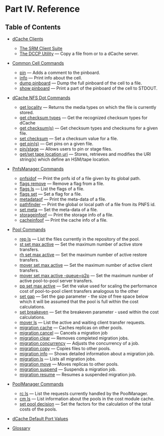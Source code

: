 Part IV. Reference
==================

## Table of Contents

- [dCache Clients](rf-clients.md)
    - [The SRM Client Suite](rf-clients.md#the-srm-client-suite)
    - [The DCCP Utility](rf-clients.md#the-dccp-utility) — Copy a file from or to a dCache server.

- [Common Cell Commands](rf-cc-common.md)
    - [pin](rf-cc-common.md#pin) — Adds a comment to the pinboard.
    - [info](rf-cc-common.md#info) — Print info about the cell.
    - [dump pinboard](rf-cc-common.md#dump-pinboard) — Dump the full pinboard of the cell to a file.
    - [show pinboard](rf-cc-common.md#show-pinboard) — Print a part of the pinboard of the cell to STDOUT.

- [dCache NFS Dot Commands](rf-dot-commands.md)
    - [get locality](rf-dot-commands.md#get-locality) — Returns the media types on which the file is currently stored.
    - [get checksum types](rf-dot-commands.md#get-checksum-types) — Get the recognized checksum types for dCache
    - [get checksum(s)](rf-dot-commands.md#get-checksums) — Get checksum types and checksums for a given file.
    - [set checksum](rf-dot-commands.md#set-checksum) — Set a checksum value for a file.
    - [get pin(s)](rf-dot-commands.md#get-pins) — Get pins on a given file.
    - [pin/stage](rf-dot-commands.md#pinstage) — Allows users to pin or stage files.
    - [get/set tape location uri](rf-dot-commands.md#getset-tape-location-uri) — Stores, retrieves and modifies the URI string(s) which define an HSM/tape location.

- [PnfsManager Commands](rf-cc-pnfsm.md)
    - [pnfsidof](rf-cc-pnfsm.md#pnfsidof)  — Print the pnfs id of a file given by its global path.
    - [flags remove](rf-cc-pnfsm.md#flags-remove)  — Remove a flag from a file.
    - [flags ls](rf-cc-pnfsm.md#flags-ls)  — List the flags of a file.
    - [flags set](rf-cc-pnfsm.md#flags-set) — Set a flag for a file.
    - [metadataof](rf-cc-pnfsm.md#metadataof)  — Print the meta-data of a file.
    - [pathfinder](rf-cc-pnfsm.md#pathfinder)  — Print the global or local path of a file from its PNFS id.
    - [set meta](rf-cc-pnfsm.md#set-meta)  — Set the meta-data of a file.
    - [storageinfoof](rf-cc-pnfsm.md#storageinfoof)  — Print the storage info of a file.
    - [cacheinfoof](rf-cc-pnfsm.md#cacheinfoof)  — Print the cache info of a file.

- [Pool Commands](rf-cc-pool.md)
    - [rep ls](rf-cc-pool.md#rep-ls) — List the files currently in the repository of the pool.
    - [st set max active](rf-cc-pool.md#st-set-max-active) — Set the maximum number of active store transfers.
    - [rh set max active](rf-cc-pool.md#rh-set-max-active) — Set the maximum number of active restore transfers.
    - [mover set max active](rf-cc-pool.md#mover-set-max-active) — Set the maximum number of active client transfers.
    - [mover set max active -queue=p2p](rf-cc-pool.md#mover-set-max-active--queuep2p) — Set the maximum number of active pool-to-pool server transfers.
    - [pp set max active](rf-cc-pool.md#pp-set-max-active) — Set the value used for scaling the performance cost of pool-to-pool client transfers analogous to the other
    - [set gap](rf-cc-pool.md#set-gap)    — Set the gap parameter - the size of free space below which it will be assumed that the pool is full within the cost calculations.
    - [set breakeven](rf-cc-pool.md#set-breakeven)   — Set the breakeven parameter - used within the cost calculations.
    - [mover ls](rf-cc-pool.md#mover-ls)    — List the active and waiting client transfer requests.
    - [migration cache](rf-cc-pool.md#migration-cache)    — Caches replicas on other pools.
    - [migration cancel](rf-cc-pool.md#migration-cancel)    — Cancels a migration job
    - [migration clear](rf-cc-pool.md#migration-clear)    — Removes completed migration jobs.
    - [migration concurrency](rf-cc-pool.md#migration-concurrency)   — Adjusts the concurrency of a job.
    - [migration copy](rf-cc-pool.md#migration-copy)    — Copies files to other pools.
    - [migration info](rf-cc-pool.md#migration-info)   — Shows detailed information about a migration job.
    - [migration ls](rf-cc-pool.md#migration-ls)   — Lists all migration jobs.
    - [migration move](rf-cc-pool.md#migration-move)   — Moves replicas to other pools.
    - [migration suspend](rf-cc-pool.md#migration-suspend)   — Suspends a migration job.
    - [migration resume](rf-cc-pool.md#migration-resume)   — Resumes a suspended migration job.

- [PoolManager Commands](rf-cc-pm.md)
    - [rc ls](rf-cc-pm.md#rc-ls) — List the requests currently handled by the PoolManager.
    - [cm ls](rf-cc-pm.md#cm-ls) — List information about the pools in the cost module cache.
    - [set pool decision](rf-cc-pm.md#set-pool-decision) — Set the factors for the calculation of the total costs of the pools.

- [dCache Default Port Values](rf-ports.md)

- [Glossary](rf-glossary.md)

